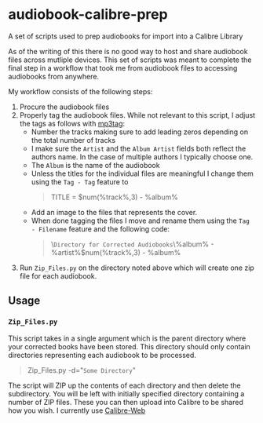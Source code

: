 # audiobook-calibre-prep

A set of scripts used to prep audiobooks for import into a Calibre Library

As of the writing of this there is no good way to host and share audiobook files across mutliple devices. This set of scripts was meant to complete the final step in a workflow that took me from audiobook files to accessing audiobooks from anywhere.

My workflow consists of the following steps:

1. Procure the audiobook files
2. Properly tag the audiobook files. While not relevant to this script, I adjust the tags as follows with [mp3tag](https://www.mp3tag.de/en/):
    - Number the tracks making sure to add leading zeros depending on the total number of tracks
    - I make sure the `Artist` and the `Album Artist` fields both reflect the authors name.  In the case of multiple authors I typically choose one.
    - The `Album` is the name of the audiobook
    - Unless the titles for the individual files are meaningful I change them using the `Tag - Tag` feature to
        >TITLE = $num(%track%,3) - %album%
    - Add an image to the files that represents the cover.
    - When done tagging the files I move and rename them using the `Tag - Filename` feature and the following code:
        >\\`Directory for Corrected Audiobooks`\\%album% - %artist%\$num(%track%,3) - %album%
3. Run `Zip_Files.py` on the directory noted above which will create one zip file for each audiobook.

## Usage

### `Zip_Files.py`

This script takes in a single argument which is the parent directory where your corrected books have been stored. This directory should only contain directories representing each audiobook to be processed.

>Zip_Files.py -d="`Some Directory`"

The script will ZIP up the contents of each directory and then delete the subdirectory. You will be left with initially specified directory containing a number of ZIP files. These you can then upload into Calibre to be shared how you wish. I currently use [Calibre-Web](https://github.com/janeczku/calibre-web)
